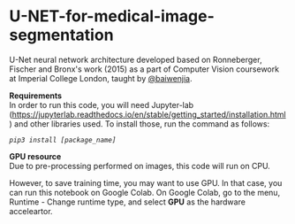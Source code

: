 # U-NET-for-medical-image-segmentation
U-Net neural network architecture developed based on Ronneberger, Fischer and Bronx's work (2015) as a part of Computer Vision coursework at Imperial College London, taught by [@baiwenjia](https://github.com/baiwenjia). 

**Requirements**  
In order to run this code, you will need Jupyter-lab (https://jupyterlab.readthedocs.io/en/stable/getting_started/installation.html) and other libraries used. To install those, run the command as follows:

_`pip3 install [package_name]`_

**GPU resource**  
Due to pre-processing performed on images, this code will run on CPU.

However, to save training time, you may want to use GPU. In that case, you can run this notebook on Google Colab. On Google Colab, go to the menu, Runtime - Change runtime type, and select **GPU** as the hardware acceleartor.

